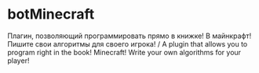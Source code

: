 # botMinecraft
Плагин, позволяющий программировать прямо в книжке! В майнкрафт! Пишите свои алгоритмы для своего игрока! / A plugin that allows you to program right in the book! Minecraft! Write your own algorithms for your player!
